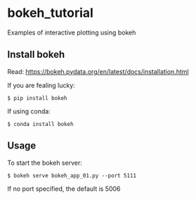 # bokeh_tutorial
Examples of interactive plotting using bokeh

## Install bokeh

Read:
https://bokeh.pydata.org/en/latest/docs/installation.html

If you are fealing lucky:

    $ pip install bokeh
    
If using conda:

    $ conda install bokeh

## Usage

To start the bokeh server:

    $ bokeh serve bokeh_app_01.py --port 5111

If no port specified, the default is 5006
